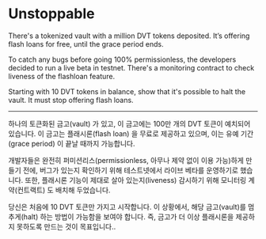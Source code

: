 # Unstoppable

There's a tokenized vault with a million DVT tokens deposited. It’s offering flash loans for free, until the grace period ends.

To catch any bugs before going 100% permissionless, the developers decided to run a live beta in testnet. There's a monitoring contract to check liveness of the flashloan feature.

Starting with 10 DVT tokens in balance, show that it's possible to halt the vault. It must stop offering flash loans.

---

하나의 토큰화된 금고(vault) 가 있고, 이 금고에는 100만 개의 DVT 토큰이 예치되어 있습니다.
이 금고는 플래시론(flash loan) 을 무료로 제공하고 있으며, 이는 유예 기간(grace period) 이 끝날 때까지 가능합니다.

개발자들은 완전히 퍼미션리스(permissionless, 아무나 제약 없이 이용 가능)하게 만들기 전에, 버그가 있는지 확인하기 위해 테스트넷에서 라이브 베타를 운영하기로 했습니다.
또한, 플래시론 기능이 제대로 살아 있는지(liveness) 감시하기 위해 모니터링 계약(컨트랙트) 도 배치해 두었습니다.

당신은 처음에 10 DVT 토큰만 가지고 시작합니다.
이 상황에서, 해당 금고(vault)를 멈추게(halt) 하는 방법이 가능함을 보여야 합니다.
즉, 금고가 더 이상 플래시론을 제공하지 못하도록 만드는 것이 목표입니다..
